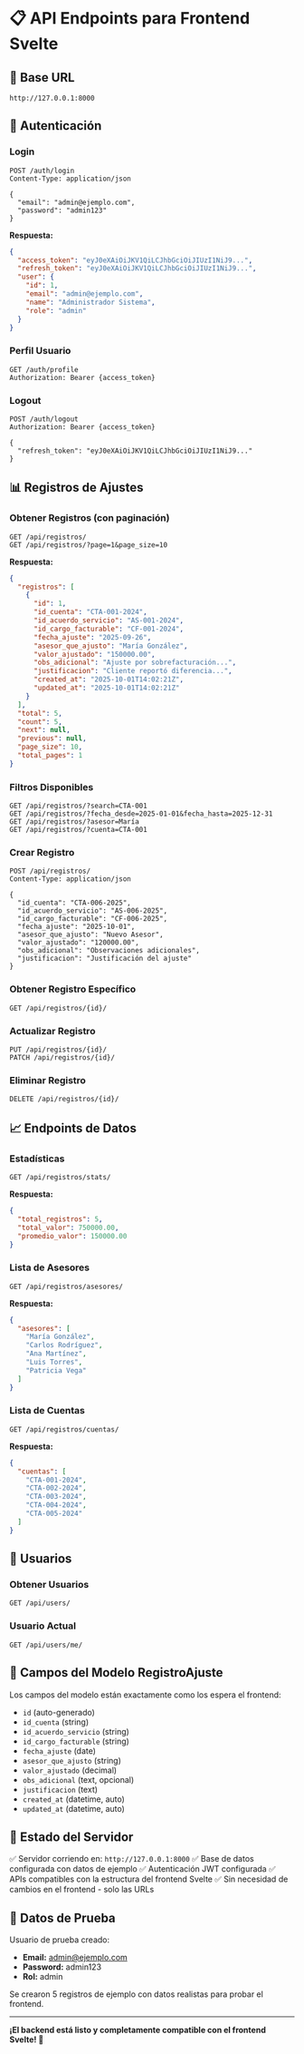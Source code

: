 # 📋 API Endpoints para Frontend Svelte

## 🔗 Base URL
```
http://127.0.0.1:8000
```

## 🔐 Autenticación

### Login
```http
POST /auth/login
Content-Type: application/json

{
  "email": "admin@ejemplo.com",
  "password": "admin123"
}
```

**Respuesta:**
```json
{
  "access_token": "eyJ0eXAiOiJKV1QiLCJhbGciOiJIUzI1NiJ9...",
  "refresh_token": "eyJ0eXAiOiJKV1QiLCJhbGciOiJIUzI1NiJ9...",
  "user": {
    "id": 1,
    "email": "admin@ejemplo.com",
    "name": "Administrador Sistema",
    "role": "admin"
  }
}
```

### Perfil Usuario
```http
GET /auth/profile
Authorization: Bearer {access_token}
```

### Logout
```http
POST /auth/logout
Authorization: Bearer {access_token}

{
  "refresh_token": "eyJ0eXAiOiJKV1QiLCJhbGciOiJIUzI1NiJ9..."
}
```

## 📊 Registros de Ajustes

### Obtener Registros (con paginación)
```http
GET /api/registros/
GET /api/registros/?page=1&page_size=10
```

**Respuesta:**
```json
{
  "registros": [
    {
      "id": 1,
      "id_cuenta": "CTA-001-2024",
      "id_acuerdo_servicio": "AS-001-2024",
      "id_cargo_facturable": "CF-001-2024",
      "fecha_ajuste": "2025-09-26",
      "asesor_que_ajusto": "María González",
      "valor_ajustado": "150000.00",
      "obs_adicional": "Ajuste por sobrefacturación...",
      "justificacion": "Cliente reportó diferencia...",
      "created_at": "2025-10-01T14:02:21Z",
      "updated_at": "2025-10-01T14:02:21Z"
    }
  ],
  "total": 5,
  "count": 5,
  "next": null,
  "previous": null,
  "page_size": 10,
  "total_pages": 1
}
```

### Filtros Disponibles
```http
GET /api/registros/?search=CTA-001
GET /api/registros/?fecha_desde=2025-01-01&fecha_hasta=2025-12-31
GET /api/registros/?asesor=María
GET /api/registros/?cuenta=CTA-001
```

### Crear Registro
```http
POST /api/registros/
Content-Type: application/json

{
  "id_cuenta": "CTA-006-2025",
  "id_acuerdo_servicio": "AS-006-2025",
  "id_cargo_facturable": "CF-006-2025",
  "fecha_ajuste": "2025-10-01",
  "asesor_que_ajusto": "Nuevo Asesor",
  "valor_ajustado": "120000.00",
  "obs_adicional": "Observaciones adicionales",
  "justificacion": "Justificación del ajuste"
}
```

### Obtener Registro Específico
```http
GET /api/registros/{id}/
```

### Actualizar Registro
```http
PUT /api/registros/{id}/
PATCH /api/registros/{id}/
```

### Eliminar Registro
```http
DELETE /api/registros/{id}/
```

## 📈 Endpoints de Datos

### Estadísticas
```http
GET /api/registros/stats/
```

**Respuesta:**
```json
{
  "total_registros": 5,
  "total_valor": 750000.00,
  "promedio_valor": 150000.00
}
```

### Lista de Asesores
```http
GET /api/registros/asesores/
```

**Respuesta:**
```json
{
  "asesores": [
    "María González",
    "Carlos Rodríguez",
    "Ana Martínez",
    "Luis Torres",
    "Patricia Vega"
  ]
}
```

### Lista de Cuentas
```http
GET /api/registros/cuentas/
```

**Respuesta:**
```json
{
  "cuentas": [
    "CTA-001-2024",
    "CTA-002-2024",
    "CTA-003-2024",
    "CTA-004-2024",
    "CTA-005-2024"
  ]
}
```

## 👥 Usuarios

### Obtener Usuarios
```http
GET /api/users/
```

### Usuario Actual
```http
GET /api/users/me/
```

## 🎯 Campos del Modelo RegistroAjuste

Los campos del modelo están exactamente como los espera el frontend:

- `id` (auto-generado)
- `id_cuenta` (string)
- `id_acuerdo_servicio` (string)  
- `id_cargo_facturable` (string)
- `fecha_ajuste` (date)
- `asesor_que_ajusto` (string)
- `valor_ajustado` (decimal)
- `obs_adicional` (text, opcional)
- `justificacion` (text)
- `created_at` (datetime, auto)
- `updated_at` (datetime, auto)

## 🚀 Estado del Servidor

✅ Servidor corriendo en: `http://127.0.0.1:8000`
✅ Base de datos configurada con datos de ejemplo
✅ Autenticación JWT configurada
✅ APIs compatibles con la estructura del frontend Svelte
✅ Sin necesidad de cambios en el frontend - solo las URLs

## 📝 Datos de Prueba

Usuario de prueba creado:
- **Email:** admin@ejemplo.com
- **Password:** admin123
- **Rol:** admin

Se crearon 5 registros de ejemplo con datos realistas para probar el frontend.

---

**¡El backend está listo y completamente compatible con el frontend Svelte! 🎉**